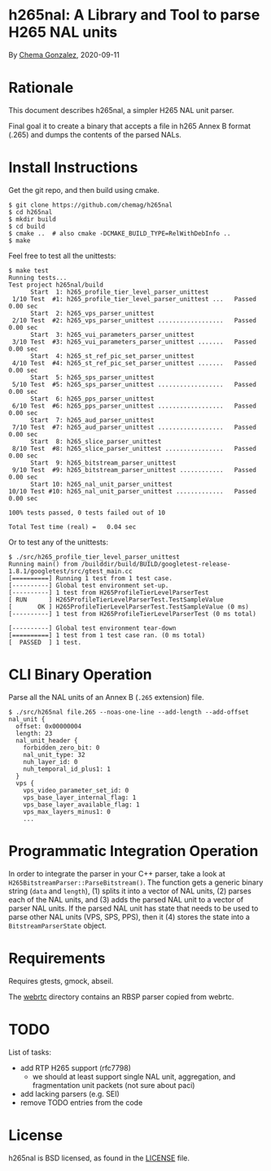 # h265nal: A Library and Tool to parse H265 NAL units

By [Chema Gonzalez](https://github.com/chemag), 2020-09-11


# Rationale
This document describes h265nal, a simpler H265 NAL unit parser.

Final goal it to create a binary that accepts a file in h265 Annex B format
(.265) and dumps the contents of the parsed NALs.


# Install Instructions

Get the git repo, and then build using cmake.

```
$ git clone https://github.com/chemag/h265nal
$ cd h265nal
$ mkdir build
$ cd build
$ cmake ..  # also cmake -DCMAKE_BUILD_TYPE=RelWithDebInfo ..
$ make
```

Feel free to test all the unittests:

```
$ make test
Running tests...
Test project h265nal/build
      Start  1: h265_profile_tier_level_parser_unittest
 1/10 Test  #1: h265_profile_tier_level_parser_unittest ...   Passed    0.00 sec
      Start  2: h265_vps_parser_unittest
 2/10 Test  #2: h265_vps_parser_unittest ..................   Passed    0.00 sec
      Start  3: h265_vui_parameters_parser_unittest
 3/10 Test  #3: h265_vui_parameters_parser_unittest .......   Passed    0.00 sec
      Start  4: h265_st_ref_pic_set_parser_unittest
 4/10 Test  #4: h265_st_ref_pic_set_parser_unittest .......   Passed    0.00 sec
      Start  5: h265_sps_parser_unittest
 5/10 Test  #5: h265_sps_parser_unittest ..................   Passed    0.00 sec
      Start  6: h265_pps_parser_unittest
 6/10 Test  #6: h265_pps_parser_unittest ..................   Passed    0.00 sec
      Start  7: h265_aud_parser_unittest
 7/10 Test  #7: h265_aud_parser_unittest ..................   Passed    0.00 sec
      Start  8: h265_slice_parser_unittest
 8/10 Test  #8: h265_slice_parser_unittest ................   Passed    0.00 sec
      Start  9: h265_bitstream_parser_unittest
 9/10 Test  #9: h265_bitstream_parser_unittest ............   Passed    0.00 sec
      Start 10: h265_nal_unit_parser_unittest
10/10 Test #10: h265_nal_unit_parser_unittest .............   Passed    0.00 sec

100% tests passed, 0 tests failed out of 10

Total Test time (real) =   0.04 sec
```

Or to test any of the unittests:

```
$ ./src/h265_profile_tier_level_parser_unittest
Running main() from /builddir/build/BUILD/googletest-release-1.8.1/googletest/src/gtest_main.cc
[==========] Running 1 test from 1 test case.
[----------] Global test environment set-up.
[----------] 1 test from H265ProfileTierLevelParserTest
[ RUN      ] H265ProfileTierLevelParserTest.TestSampleValue
[       OK ] H265ProfileTierLevelParserTest.TestSampleValue (0 ms)
[----------] 1 test from H265ProfileTierLevelParserTest (0 ms total)

[----------] Global test environment tear-down
[==========] 1 test from 1 test case ran. (0 ms total)
[  PASSED  ] 1 test.
```


# CLI Binary Operation

Parse all the NAL units of an Annex B (`.265` extension) file.

```
$ ./src/h265nal file.265 --noas-one-line --add-length --add-offset
nal_unit {
  offset: 0x00000004
  length: 23
  nal_unit_header {
    forbidden_zero_bit: 0
    nal_unit_type: 32
    nuh_layer_id: 0
    nuh_temporal_id_plus1: 1
  }
  vps {
    vps_video_parameter_set_id: 0
    vps_base_layer_internal_flag: 1
    vps_base_layer_available_flag: 1
    vps_max_layers_minus1: 0
    ...
```


# Programmatic Integration Operation

In order to integrate the parser in your C++ parser, take a look at
`H265BitstreamParser::ParseBitstream()`. The function gets a generic
binary string (`data` and `length`), (1) splits it into a vector of
NAL units, (2) parses each of the NAL units, and (3) adds the parsed
NAL unit to a vector of parser NAL units. If the parsed NAL unit has
state that needs to be used to parse other NAL units (VPS, SPS, PPS),
then it (4) stores the state into a `BitstreamParserState` object.


# Requirements
Requires gtests, gmock, abseil.

The [webrtc](`webrtc`) directory contains an RBSP parser copied from webrtc.


# TODO

List of tasks:
* add RTP H265 support (rfc7798)
  * we should at least support single NAL unit, aggregation, and fragmentation
    unit packets (not sure about paci)
* add lacking parsers (e.g. SEI)
* remove TODO entries from the code


# License
h265nal is BSD licensed, as found in the [LICENSE](LICENSE) file.

